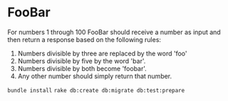 # FooBar

For numbers 1 through 100 FooBar should 
receive a number as input and then
return a response based on the following rules:

1) Numbers divisible by three are replaced by the word 'foo'
2) Numbers divisible by five by the word 'bar'.
3) Numbers divisible by both become 'foobar'.
4) Any other number should simply return that number.

`bundle install`
`rake db:create db:migrate db:test:prepare`
